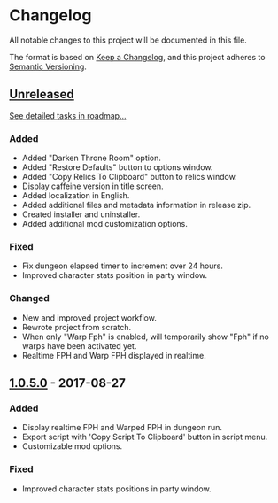 # Changelog
All notable changes to this project will be documented in this file.

The format is based on [Keep a Changelog](https://keepachangelog.com/en/1.0.0/),
and this project adheres to [Semantic Versioning](https://semver.org/spec/v2.0.0.html).

## [Unreleased]
[See detailed tasks in roadmap...](https://github.com/Shilo/SD2-Caffeine-Mod/projects/1)

### Added
- Added "Darken Throne Room" option.
- Added "Restore Defaults" button to options window.
- Added "Copy Relics To Clipboard" button to relics window.
- Display caffeine version in title screen.
- Added localization in English.
- Added additional files and metadata information in release zip.
- Created installer and uninstaller.
- Added additional mod customization options.

### Fixed
- Fix dungeon elapsed timer to increment over 24 hours.
- Improved character stats position in party window.

### Changed
- New and improved project workflow.
- Rewrote project from scratch.
- When only "Warp Fph" is enabled, will temporarily show "Fph" if no warps have been activated yet.
- Realtime FPH and Warp FPH displayed in realtime.

## [1.0.5.0] - 2017-08-27
### Added
- Display realtime FPH and Warped FPH in dungeon run.
- Export script with 'Copy Script To Clipboard' button in script menu.
- Customizable mod options.

### Fixed
- Improved character stats positions in party window.

[Unreleased]: https://github.com/Shilo/SD2-Caffeine-Mod/compare/v1.0.5.0...HEAD
[1.0.5.0]: https://github.com/Shilo/SD2-Caffeine-Mod/releases/tag/v1.0.5.0
